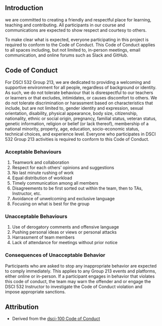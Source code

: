 ## Introduction
we are committed to creating a friendly and respectful place for learning, teaching and contributing. All participants in our course and communications are expected to show respect and courtesy to others.

To make clear what is expected, everyone participating in this project is required to conform to the Code of Conduct. This Code of Conduct applies to all spaces including, but not limited to, in-person meetings, email communication, and online forums such as Slack and GitHub.

## Code of Conduct
For DSCI 532 Group 213, we are dedicated to providing a welcoming and supportive environment for all people, regardless of background or identity. As such, we do not tolerate behaviour that is disrespectful to our teachers or learners or that excludes, intimidates, or causes discomfort to others. We do not tolerate discrimination or harassment based on characteristics that include, but are not limited to, gender identity and expression, sexual orientation, disability, physical appearance, body size, citizenship, nationality, ethnic or social origin, pregnancy, familial status, veteran status, genetic information, religion or belief (or lack thereof), membership of a national minority, property, age, education, socio-economic status, technical choices, and experience level. Everyone who participates in DSCI 532 Group 213 activities is required to conform to this Code of Conduct.

### Acceptable Behaviours
1. Teamwork and collaboration
2. Respect for each others' opinions and suggestions
3. No last minute rushing of work
4. Equal distribution of workload
5. Timely communication among all members
6. Disagreements to be first sorted out within the team, then to TAs, Instructor, etc.
7. Avoidance of unwelcoming and exclusive language
8. Focusing on what is best for the group

### Unacceptable Behaviours
1. Use of derogatory comments and offensive language
2. Pushing personal ideas or views or personal attacks
3. Harrassment of team members
4. Lack of attendance for meetings without prior notice

### Consequences of Unacceptable Behavior
Participants who are asked to stop any inappropriate behavior are expected to comply immediately. This applies to any Group 213 events and platforms, either online or in-person. If a participant engages in behavior that violates this code of conduct, the team may warn the offender and or engage the DSCI 532 Instructor to investigate the Code of Conduct violation and impose appropriate sanctions.

## Attribution
- Derived from the [dsci-100 Code of Conduct](https://github.com/UBC-DSCI/dsci-100/blob/master/CODE_OF_CONDUCT.md)